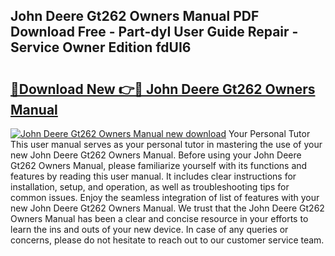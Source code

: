## John Deere Gt262 Owners Manual PDF Download Free - Part-dyI User Guide Repair - Service Owner Edition fdUI6

# <h2><a href="http://bc90842.oget.top/?id=John+Deere+Gt262+Owners+Manual">🔗Download New 👉🔴 John Deere Gt262 Owners Manual</a></h2>

[![John Deere Gt262 Owners Manual new download](https://i.imgur.com/5g1atiW.png)](http://bc90842.oget.top/?id=John+Deere+Gt262+Owners+Manual)
Your Personal Tutor This user manual serves as your personal tutor in mastering the use of your new John Deere Gt262 Owners Manual. Before using your John Deere Gt262 Owners Manual, please familiarize yourself with its functions and features by reading this user manual. It includes clear instructions for installation, setup, and operation, as well as troubleshooting tips for common issues. Enjoy the seamless integration of list of features with your new John Deere Gt262 Owners Manual. We trust that the John Deere Gt262 Owners Manual has been a clear and concise resource in your efforts to learn the ins and outs of your new device. In case of any queries or concerns, please do not hesitate to reach out to our customer service team.
